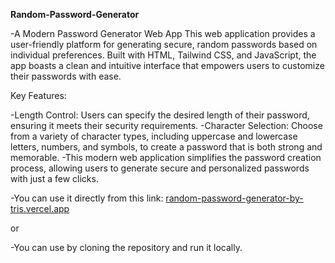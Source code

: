 **Random-Password-Generator**

-A Modern Password Generator Web App This web application provides a user-friendly platform for generating secure, random passwords based on individual preferences. Built with HTML, Tailwind CSS, and JavaScript, the app boasts a clean and intuitive interface that empowers users to customize their passwords with ease.

Key Features:

-Length Control: Users can specify the desired length of their password, ensuring it meets their security requirements. 
-Character Selection: Choose from a variety of character types, including uppercase and lowercase letters, numbers, and symbols, to create a password that is both strong and memorable. 
-This modern web application simplifies the password creation process, allowing users to generate secure and personalized passwords with just a few clicks.

-You can use it directly from this link: [random-password-generator-by-tris.vercel.app](https://random-password-generator-by-tris.vercel.app)

or

-You can use by cloning the repository and run it locally.
